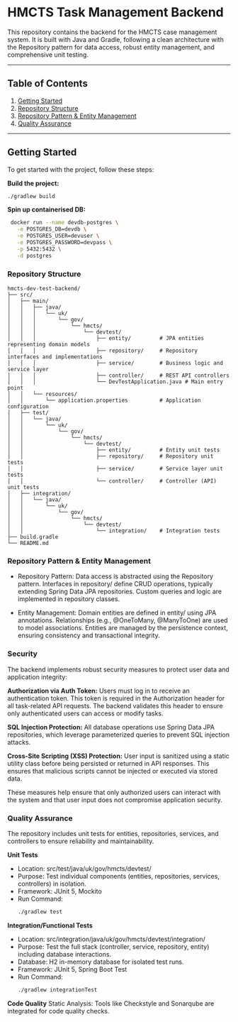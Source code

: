 # HMCTS Task Management Backend

This repository contains the backend for the HMCTS case management system. It is built with Java and Gradle, following a clean architecture with the Repository pattern for data access, robust entity management, and comprehensive unit testing.

---

## Table of Contents

1. [Getting Started](#getting-started)
2. [Repository Structure](#repository-structure)
3. [Repository Pattern & Entity Management](#repository-pattern--entity-management)
4. [Quality Assurance](#quality-assurance)

---

## Getting Started

To get started with the project, follow these steps:

**Build the project:**
   ```bash
   ./gradlew build
   ```

**Spin up containerised DB:**
   ```bash
    docker run --name devdb-postgres \
      -e POSTGRES_DB=devdb \
      -e POSTGRES_USER=devuser \
      -e POSTGRES_PASSWORD=devpass \
      -p 5432:5432 \
      -d postgres
   ```

### Repository Structure

```
hmcts-dev-test-backend/
├── src/
│   ├── main/
│   │   ├── java/
│   │   │   └── uk/
│   │   │       └── gov/
│   │   │           └── hmcts/
│   │   │               └── devtest/
│   │   │                   ├── entity/         # JPA entities representing domain models
│   │   │                   ├── repository/     # Repository interfaces and implementations
│   │   │                   ├── service/        # Business logic and service layer
│   │   │                   ├── controller/     # REST API controllers
│   │   │                   └── DevTestApplication.java # Main entry point
│   │   └── resources/
│   │       └── application.properties          # Application configuration
│   ├── test/
│   │   └── java/
│   │       └── uk/
│   │           └── gov/
│   │               └── hmcts/
│   │                   └── devtest/
│   │                       ├── entity/         # Entity unit tests
│   │                       ├── repository/     # Repository unit tests
│   │                       ├── service/        # Service layer unit tests
│   │                       └── controller/     # Controller (API) unit tests
│   ├── integration/
│   │   └── java/
│   │       └── uk/
│   │           └── gov/
│   │               └── hmcts/
│   │                   └── devtest/
│   │                       └── integration/    # Integration tests
├── build.gradle
└── README.md
```

### Repository Pattern & Entity Management
- Repository Pattern:
Data access is abstracted using the Repository pattern. Interfaces in repository/ define CRUD operations, typically extending Spring Data JPA repositories. Custom queries and logic are implemented in repository classes.

- Entity Management:
Domain entities are defined in entity/ using JPA annotations. Relationships (e.g., @OneToMany, @ManyToOne) are used to model associations. Entities are managed by the persistence context, ensuring consistency and transactional integrity.

### Security

The backend implements robust security measures to protect user data and application integrity:

**Authorization via Auth Token:**
Users must log in to receive an authentication token. This token is required in the Authorization header for all task-related API requests. The backend validates this header to ensure only authenticated users can access or modify tasks.

**SQL Injection Protection:**
All database operations use Spring Data JPA repositories, which leverage parameterized queries to prevent SQL injection attacks.

**Cross-Site Scripting (XSS) Protection:**
User input is sanitized using a static utility class before being persisted or returned in API responses. This ensures that malicious scripts cannot be injected or executed via stored data.

These measures help ensure that only authorized users can interact with the system and that user input does not compromise application security.

### Quality Assurance
The repository includes unit tests for entities, repositories, services, and controllers to ensure reliability and maintainability.

**Unit Tests**
- Location: src/test/java/uk/gov/hmcts/devtest/
- Purpose: Test individual components (entities, repositories, services, controllers) in isolation.
- Framework: JUnit 5, Mockito
- Run Command:
  ```bash
  ./gradlew test
  ```

**Integration/Functional Tests**
- Location: src/integration/java/uk/gov/hmcts/devtest/integration/
- Purpose: Test the full stack (controller, service, repository, entity) including database interactions.
- Database: H2 in-memory database for isolated test runs.
- Framework: JUnit 5, Spring Boot Test
- Run Command:
  ```bash
  ./gradlew integrationTest

**Code Quality**
Static Analysis:
Tools like Checkstyle and Sonarqube are integrated for code quality checks.

